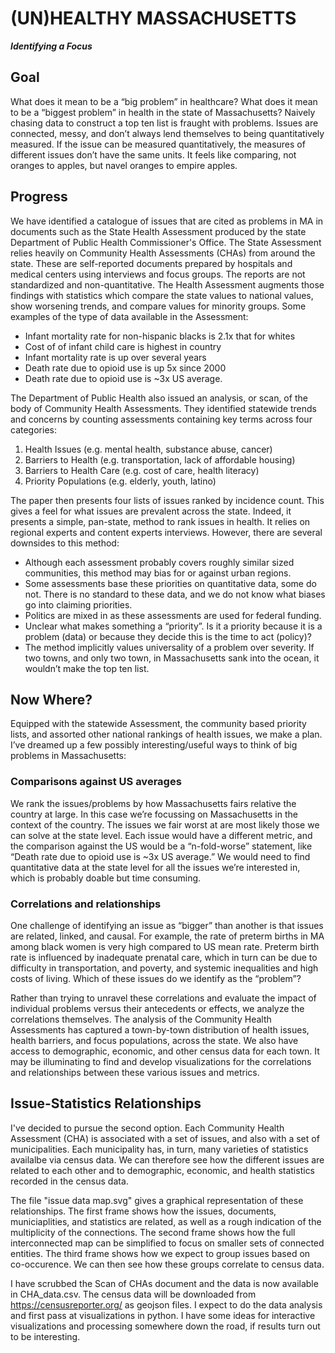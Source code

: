 # (UN)HEALTHY MASSACHUSETTS
***Identifying a Focus***

## Goal

What does it mean to be a “big problem” in healthcare? What does it mean to be a “biggest problem” in health in the state of Massachusetts? Naively chasing data to construct a top ten list is fraught with problems. Issues are connected, messy, and don’t always lend themselves to being quantitatively measured. If the issue can be measured quantitatively, the measures of different issues don’t have the same units. It feels like comparing, not oranges to apples, but navel oranges to empire apples.

## Progress

We have identified a catalogue of issues that are cited as problems in MA in documents such as the State Health Assessment produced by the state Department of Public Health Commissioner's Office. The State Assessment relies heavily on Community Health Assessments (CHAs) from around the state. These are self-reported documents prepared by hospitals and medical centers using interviews and focus groups. The reports are not standardized and non-quantitative. The Health Assessment augments those findings with statistics which compare the state values to national values, show worsening trends, and compare values for minority groups. Some examples of the type of data available in the Assessment:

* Infant mortality rate for non-hispanic blacks is 2.1x that for whites
* Cost of of infant child care is highest in country
* Infant mortality rate is up over several years
* Death rate due to opioid use is up 5x since 2000
* Death rate due to opioid use is ~3x US average.

The Department of Public Health also issued an analysis, or scan, of the body of Community Health Assessments. They identified statewide trends and concerns by counting assessments containing key terms across four categories:

1. Health Issues (e.g. mental health, substance abuse, cancer)
2. Barriers to Health (e.g. transportation, lack of affordable housing)
3. Barriers to Health Care (e.g. cost of care, health literacy)
4. Priority Populations (e.g. elderly, youth, latino)

The paper then presents four lists of issues ranked by incidence count. This gives a feel for what issues are prevalent across the state. Indeed, it presents a simple, pan-state, method to rank issues in health. It relies on regional experts and content experts interviews. However, there are several downsides to this method:

* Although each assessment probably covers roughly similar sized communities, this method may bias for or against urban regions.
* Some assessments base these priorities on quantitative data, some do not. There is no standard to these data, and we do not know what biases go into claiming priorities.
* Politics are mixed in as these assessments are used for federal funding.
* Unclear what makes something a “priority”. Is it a priority because it is a problem (data) or because they decide this is the time to act (policy)?
* The method implicitly values universality of a problem over severity. If two towns, and only two town, in Massachusetts sank into the ocean, it wouldn’t make the top ten list.

## Now Where?

Equipped with the statewide Assessment, the community based priority lists, and assorted other national rankings of health issues, we make a plan. I’ve dreamed up a few possibly interesting/useful ways to think of big problems in Massachusetts:

### Comparisons against US averages

We rank the issues/problems by how Massachusetts fairs relative the country at large. In this case we’re focussing on Massachusetts in the context of the country. The issues we fair worst at are most likely those we can solve at the state level. Each issue would have a different metric, and the comparison against the US would be a “n-fold-worse” statement, like “Death rate due to opioid use is ~3x US average.” We would need to find quantitative data at the state level for all the issues we’re interested in, which is probably doable but time consuming.

### Correlations and relationships

One challenge of identifying an issue as “bigger” than another is that issues are related, linked, and causal. For example, the rate of preterm births in MA among black women is very high compared to US mean rate. Preterm birth rate is influenced by inadequate prenatal care, which in turn can be due to difficulty in transportation, and poverty, and systemic inequalities and high costs of living. Which of these issues do we identify as the “problem”?

Rather than trying to unravel these correlations and evaluate the impact of individual problems versus their antecedents or effects, we analyze the correlations themselves. The analysis of the Community Health Assessments has captured a town-by-town distribution of health issues, health barriers, and focus populations, across the state. We also have access to demographic, economic, and other census data for each town. It may be illuminating to find and develop visualizations for the correlations and relationships between these various issues and metrics.

## Issue-Statistics Relationships

I've decided to pursue the second option. Each Community Health Assessment (CHA) is associated with a set of issues, and also with a set of municipalities. Each municipality has, in turn, many varieties of statistics availalbe via census data. We can therefore see how the different issues are related to each other and to demographic, economic, and health statistics recorded in the census data.

The file "issue data map.svg" gives a graphical representation of these relationships. The first frame shows how the issues, documents, municiaplities, and statistics are related, as well as a rough indication of the multiplicity of the connections. The second frame shows how the full interconnected map can be simplified to focus on smaller sets of connected entities. The third frame shows how we expect to group issues based on co-occurence. We can then see how these groups correlate to census data.

I have scrubbed the Scan of CHAs document and the data is now available in CHA_data.csv. The census data will be downloaded from https://censusreporter.org/ as geojson files. I expect to do the data analysis and first pass at visualizations in python. I have some ideas for interactive visualizations and processing somewhere down the road, if results turn out to be interesting.
